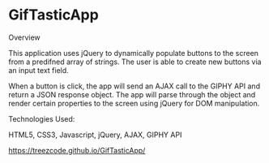 # GifTasticApp

Overview

This application uses jQuery to dynamically populate buttons to the screen from a predifned array of strings. The user is able to create new buttons via an input text field.

When a button is click, the app will send an AJAX call to the GIPHY API and return a JSON response object. The app will parse through the object and render certain properties to the screen using jQuery for DOM manipulation.

Technologies Used: 

HTML5, CSS3, Javascript, jQuery, AJAX, GIPHY API

https://treezcode.github.io/GifTasticApp/